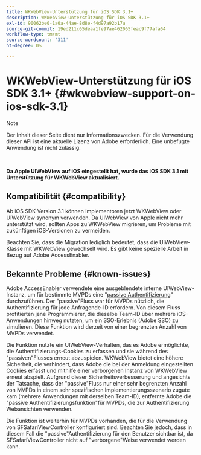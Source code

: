 ```yaml
---
title: WKWebView-Unterstützung für iOS SDK 3.1+
description: WKWebView-Unterstützung für iOS SDK 3.1+
exl-id: 90062be0-1a0a-44ae-8d8e-f4d97a92b17a
source-git-commit: 19ed211c65deaa1fe97ae462065feac9f77afa64
workflow-type: tm+mt
source-wordcount: '311'
ht-degree: 0%

---
```


# WKWebView-Unterstützung für iOS SDK 3.1+ {#wkwebview-support-on-ios-sdk-3.1}

>[!NOTE]
>
>Der Inhalt dieser Seite dient nur Informationszwecken. Für die Verwendung dieser API ist eine aktuelle Lizenz von Adobe erforderlich. Eine unbefugte Anwendung ist nicht zulässig.

</br>

**Da Apple UIWebView auf iOS eingestellt hat, wurde das iOS SDK 3.1 mit Unterstützung für WKWebView aktualisiert.**

## Kompatibilität {#compatibility}

Ab iOS SDK-Version 3.1 können Implementoren jetzt WKWebView oder UIWebView synonym verwenden. Da UIWebView von Apple nicht mehr unterstützt wird, sollten Apps zu WKWebView migrieren, um Probleme mit zukünftigen iOS-Versionen zu vermeiden.

Beachten Sie, dass die Migration lediglich bedeutet, dass die UIWebView-Klasse mit WKWebView gewechselt wird. Es gibt keine spezielle Arbeit in Bezug auf Adobe AccessEnabler.

## Bekannte Probleme {#known-issues}

Adobe AccessEnabler verwendete eine ausgeblendete interne UIWebView-Instanz, um für bestimmte MVPDs eine &quot;[passive Authentifizierung](/help/authentication/sso-passive-authn.md)&quot; durchzuführen. Der &quot;passive&quot;Fluss war für MVPDs nützlich, die Authentifizierung für jede Anfragende-ID erfordern. Von diesem Fluss profitierten jene Programmierer, die dieselbe Team-ID über mehrere iOS-Anwendungen hinweg nutzten, um ein SSO-Erlebnis (Adobe SSO) zu simulieren. Diese Funktion wird derzeit von einer begrenzten Anzahl von MVPDs verwendet.

Die Funktion nutzte ein UIWebView-Verhalten, das es Adobe ermöglichte, die Authentifizierungs-Cookies zu erfassen und sie während des &quot;passiven&quot;Flusses erneut abzuspielen. WKWebView bietet eine höhere Sicherheit, die verhindert, dass Adobe die bei der Anmeldung eingestellten Cookies erfasst und mithilfe einer verborgenen Instanz von WKWebView erneut abspielt. Aufgrund dieser Sicherheitsverbesserung und angesichts der Tatsache, dass der &quot;passive&quot;Fluss nur einer sehr begrenzten Anzahl von MVPDs in einem sehr spezifischen Implementierungsszenario zugute kam (mehrere Anwendungen mit derselben Team-ID), entfernte Adobe die &quot;passive Authentifizierungsfunktion&quot;für MVPDs, die zur Authentifizierung Webansichten verwenden.

Die Funktion ist weiterhin für MVPDs vorhanden, die für die Verwendung von SFSafariViewController konfiguriert sind. Beachten Sie jedoch, dass in diesem Fall die &quot;passive&quot;Authentifizierung für den Benutzer sichtbar ist, da SFSafariViewController nicht auf &quot;verborgene&quot;Weise verwendet werden kann.
